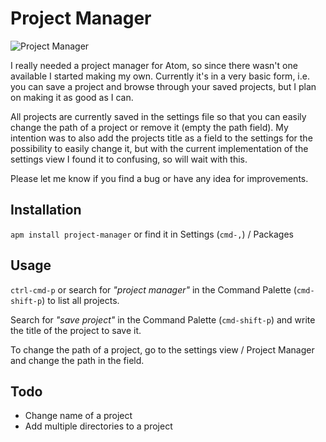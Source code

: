 # Project Manager

![Project Manager](https://raw.github.com/danielbrodin/atom-project-manager/master/project-manager.gif)

I really needed a project manager for Atom, so since there wasn't one available I started making my own. Currently it's in a very basic form, i.e. you can save a project and browse through your saved projects, but I plan on making it as good as I can.

All projects are currently saved in the settings file so that you can easily change the path of a project or remove it (empty the path field). My intention was to also add the projects title as a field to the settings for the possibility to easily change it, but with the current implementation of the settings view I found it to confusing, so will wait with this.

Please let me know if you find a bug or have any idea for improvements.

## Installation
`apm install project-manager` or find it in Settings (`cmd-,`) / Packages

## Usage
`ctrl-cmd-p` or search for *"project manager"* in the Command Palette (`cmd-shift-p`) to list all projects.

Search for *"save project"* in the Command Palette (`cmd-shift-p`) and write the title of the project to save it.

To change the path of a project, go to the settings view / Project Manager and change the path in the field.


## Todo
- Change name of a project
- Add multiple directories to a project
